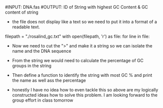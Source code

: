 #INPUT: DNA.fas
#OUTPUT: ID of String with highest GC Content & GC content of string

* the file does not display like a text so we need to put it into a format of a readable text. 

filepath = "./rosalind_gc.txt"
with open(filepath, 'r') as file:
    for line in file:
            

* Now we need to cut the ">" and make it a string so we can isolate the name and the DNA sequence


* From the string we would need to calculate the percentage of GC groups in the string 


* Then define a function to identify the string with most GC % and print the name as well ass the percentage



* honestly I have no idea how to even tackle this so above are my logically constructed ideas how to solve this problem. I am looking forward to the group effort in class tomorrow
